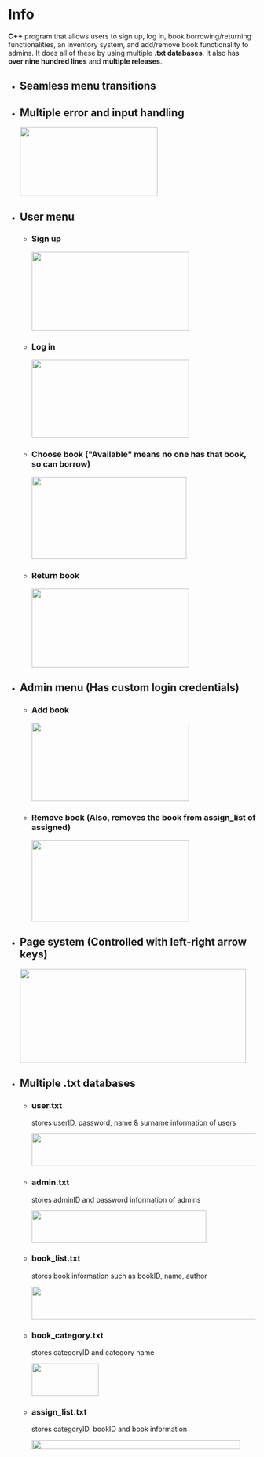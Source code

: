 # Info
**C++** program that allows users to sign up, log in, book borrowing/returning functionalities, an inventory system, and add/remove book functionality to admins. It does all of these by using multiple **.txt databases**. It also has **over nine hundred lines** and **multiple releases**.

- ## Seamless menu transitions
- ## Multiple error and input handling

  <a> <img src="https://github.com/ccemerdem/Library-System/assets/112133474/300d7bab-ff54-405e-a365-1845416be727" width="280" height="140" >  </a>
- ## User menu
  - ### Sign up
     
     <a> <img src="https://github.com/ccemerdem/Library-System/assets/112133474/ecc1658e-9e8b-42ba-8c73-4565b1296fcb" width="320" height="160" >  </a>
  - ### Log in
     
     <a> <img src="https://github.com/ccemerdem/Library-System/assets/112133474/c54de3a0-3172-43e6-8896-d02569c1c648" width="320" height="160" >  </a>   
  - ### Choose book ("Available" means no one has that book, so can borrow) 
     
     <a> <img src="https://github.com/ccemerdem/Library-System/assets/112133474/e0f8f4d7-a937-4ee3-afdc-27355bca4d39" width="315" height="168" >  </a>
  - ### Return book 
     
     <a> <img src="https://github.com/ccemerdem/Library-System/assets/112133474/5534505c-23ed-48c6-8ff7-b73be7faf64f" width="320" height="160" >  </a>

- ## Admin menu (Has custom login credentials)
   - ### Add book

     <a> <img src="https://github.com/ccemerdem/Library-System/assets/112133474/c5b8cac5-1aa1-4ace-ba29-ec92921b957a" width="320" height="160" >  </a>
   - ### Remove book (Also, removes the book from assign_list of assigned)
     
     <a> <img src="https://github.com/ccemerdem/Library-System/assets/112133474/7d5d91bf-6c64-4901-bc92-420e0dc18f68" width="320" height="165" >  </a>

- ## Page system (Controlled with left-right arrow keys)
 
     <a> <img src="https://github.com/ccemerdem/Library-System/assets/112133474/8dee14aa-cb8b-4b32-b862-d3f832ee5964" width="460" height="191" >  </a>
- ## Multiple .txt databases 
    - ### user.txt 
      stores userID, password, name & surname information of users

      <a> <img src="https://github.com/ccemerdem/Library-System/assets/112133474/fb5edcc6-0817-4cd5-8e8c-d23bceb35c82" width="479" height="66" >  </a>
    - ### admin.txt 
      stores adminID and password information of admins
      
      <a> <img src="https://github.com/ccemerdem/Library-System/assets/112133474/bb0e940c-5eac-4088-9bd3-7be7f7db7a58" width="355" height="65" >  </a>
      
    - ### book_list.txt 
      stores book information such as bookID, name, author

      <a> <img src="https://github.com/ccemerdem/Library-System/assets/112133474/71ef736f-a5a3-4db5-ba97-5fe0f4a84fc0" width="545" height="66" >  </a>
    - ### book_category.txt 
      stores categoryID and category name

      <a> <img src="https://github.com/ccemerdem/Library-System/assets/112133474/9f0b170c-28f0-4617-ab16-54688866e9fc" width="136" height="66" >  </a>
    - ### assign_list.txt 
      stores categoryID, bookID and book information

      <a> <img src="https://github.com/ccemerdem/Library-System/assets/112133474/ed3eceb3-85b2-43b4-afb8-a78094ad4276" width="424" height="19" >  </a>
 



